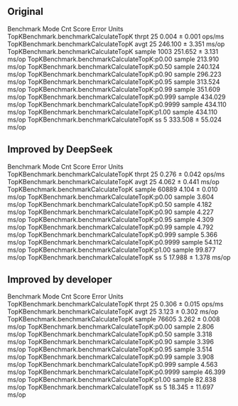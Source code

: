 ## Original
Benchmark                                       Mode   Cnt    Score    Error   Units
TopKBenchmark.benchmarkCalculateTopK           thrpt    25    0.004 ±  0.001  ops/ms
TopKBenchmark.benchmarkCalculateTopK            avgt    25  246.100 ±  3.351   ms/op
TopKBenchmark.benchmarkCalculateTopK          sample  1003  251.652 ±  3.131   ms/op
TopKBenchmark.benchmarkCalculateTopK:p0.00    sample        213.910            ms/op
TopKBenchmark.benchmarkCalculateTopK:p0.50    sample        240.124            ms/op
TopKBenchmark.benchmarkCalculateTopK:p0.90    sample        296.223            ms/op
TopKBenchmark.benchmarkCalculateTopK:p0.95    sample        313.524            ms/op
TopKBenchmark.benchmarkCalculateTopK:p0.99    sample        351.609            ms/op
TopKBenchmark.benchmarkCalculateTopK:p0.999   sample        434.029            ms/op
TopKBenchmark.benchmarkCalculateTopK:p0.9999  sample        434.110            ms/op
TopKBenchmark.benchmarkCalculateTopK:p1.00    sample        434.110            ms/op
TopKBenchmark.benchmarkCalculateTopK              ss     5  333.508 ± 55.024   ms/op

## Improved by DeepSeek
Benchmark                                       Mode    Cnt   Score   Error   Units
TopKBenchmark.benchmarkCalculateTopK           thrpt     25   0.276 ± 0.042  ops/ms
TopKBenchmark.benchmarkCalculateTopK            avgt     25   4.062 ± 0.441   ms/op
TopKBenchmark.benchmarkCalculateTopK          sample  60889   4.104 ± 0.010   ms/op
TopKBenchmark.benchmarkCalculateTopK:p0.00    sample          3.604           ms/op
TopKBenchmark.benchmarkCalculateTopK:p0.50    sample          4.182           ms/op
TopKBenchmark.benchmarkCalculateTopK:p0.90    sample          4.227           ms/op
TopKBenchmark.benchmarkCalculateTopK:p0.95    sample          4.309           ms/op
TopKBenchmark.benchmarkCalculateTopK:p0.99    sample          4.792           ms/op
TopKBenchmark.benchmarkCalculateTopK:p0.999   sample          5.366           ms/op
TopKBenchmark.benchmarkCalculateTopK:p0.9999  sample         54.112           ms/op
TopKBenchmark.benchmarkCalculateTopK:p1.00    sample         99.877           ms/op
TopKBenchmark.benchmarkCalculateTopK              ss      5  17.988 ± 1.378   ms/op

## Improved by developer
Benchmark                                       Mode    Cnt   Score    Error   Units
TopKBenchmark.benchmarkCalculateTopK           thrpt     25   0.306 ±  0.015  ops/ms
TopKBenchmark.benchmarkCalculateTopK            avgt     25   3.123 ±  0.302   ms/op
TopKBenchmark.benchmarkCalculateTopK          sample  76605   3.262 ±  0.008   ms/op
TopKBenchmark.benchmarkCalculateTopK:p0.00    sample          2.806            ms/op
TopKBenchmark.benchmarkCalculateTopK:p0.50    sample          3.318            ms/op
TopKBenchmark.benchmarkCalculateTopK:p0.90    sample          3.396            ms/op
TopKBenchmark.benchmarkCalculateTopK:p0.95    sample          3.514            ms/op
TopKBenchmark.benchmarkCalculateTopK:p0.99    sample          3.908            ms/op
TopKBenchmark.benchmarkCalculateTopK:p0.999   sample          4.563            ms/op
TopKBenchmark.benchmarkCalculateTopK:p0.9999  sample         46.399            ms/op
TopKBenchmark.benchmarkCalculateTopK:p1.00    sample         82.838            ms/op
TopKBenchmark.benchmarkCalculateTopK              ss      5  18.345 ± 11.697   ms/op